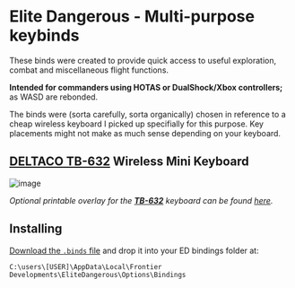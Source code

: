 # Elite Dangerous - Multi-purpose keybinds

These binds were created to provide quick access to useful exploration, combat and miscellaneous flight functions.

**Intended for commanders using HOTAS or DualShock/Xbox controllers;** as WASD are rebonded.

The binds were (sorta carefully, sorta organically) chosen in reference to a cheap wireless keyboard I picked up specifially for this purpose. Key placements might not make as much sense depending on your keyboard.

## [**DELTACO TB-632**](https://web.archive.org/web/20210320211506/https://www.deltaco.se/produkter/deltaco/datortillbeh%C3%B6r/tangentbord/tr%C3%A5dl%C3%B6sa/mini/TB-632) Wireless Mini Keyboard

![image](https://user-images.githubusercontent.com/35688133/111930141-7bc42600-8ab8-11eb-8df2-2c9ce413343b.png)

*Optional printable overlay for the [**TB-632**](https://web.archive.org/web/20210320211506/https://www.deltaco.se/produkter/deltaco/datortillbeh%C3%B6r/tangentbord/tr%C3%A5dl%C3%B6sa/mini/TB-632) keyboard can be found [here](#).*

## Installing

[Download the `.binds` file](https://github.com/VictorWesterlund/edkb/releases) and drop it into your ED bindings folder at:

```
C:\users\[USER]\AppData\Local\Frontier Developments\EliteDangerous\Options\Bindings
```
